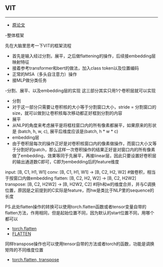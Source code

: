 ## VIT
***

- [原论文](https://github.com/wmhwmh521/reading-paper/blob/main/paper/VIT/5VIT.pdf)

-整体框架


先在大脑里思考一下VIT的框架流程
* 首先是输入经过分割，展平，之后做flattening的操作，后续接embedding层映射特征
* 接着参考transformer和bert的做法，加入class token以及位置编码
* 正常的MSA（多头自注意力）操作
* 接MLP做分类任务

-分割、展平、以及embedding层的实现
这三部分其实只用1个卷积层就可以实现
 * 分割
  * 对于这一部分只需要让卷积核的大小等于分割窗口大小，stride = 分割窗口的size，就可以做到让卷积核每次移动都正好框到分割的内容
 * 展平
  * 从NLP的角度来考虑展平是将框柱窗口内的所有像素都展平，如果原来的形状是 (batch, h, w, c), 展平后维度应该是(batch, h * w * c) 
 * embedding层
  * 由于卷积层每次的操作正好是对卷积核窗口内的像素做操作，而窗口大小又等于分割好的patch，那么这样一次卷积操作的结果正好是对窗口内的所有像素做了embedding，效果等同于先展平，再接linear层，因此只要设置好卷积层的输出通道数C即可，C即为embedding后的feature维度

input:     [B, C1, H1, W1]
conv:      [B, C1, H1, W1] -> [B, C2, H2, W2]   #做卷积，相当于按窗口内做embedding
flatten:   [B, C2, H2, W2]   -> [B, C2, H2W2]   
transpose: [B, C2, H2W2] -> [B, H2W2, C2]       #将h和w的维度合并，并与C调换位置，原因是之前提到的C实际是feature，而hw是类比于NLP里的sequence的长度

PS.此处flatten操作的转换可以使用torch.flatten函数或者tensor变量自带的flatten方法，作用相同，但是起始位置不同，因为默认的start位置不同，用哪个都可以
- [torch.flatten](https://pytorch.org/docs/stable/generated/torch.flatten.html?highlight=flatten#torch.flatten)
- [FLATTEN](https://pytorch.org/docs/stable/generated/torch.nn.Flatten.html?highlight=flatten#torch.nn.Flatten)

同样transpose操作也可以使用tensor自带的方法或者torch的函数，功能是调换矩阵的不同维度位置
- [torch.flatten, transpose](https://pytorch.org/docs/stable/generated/torch.transpose.html#torch.transpose)

